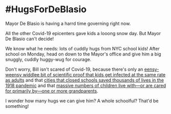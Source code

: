 # #HugsForDeBlasio

Mayor De Blasio is having a harrd time governing right now.

All the other Covid-19 epicenters gave kids a looong snow day. But Mayor De Blasio can't decide!

We know what he needs: lots of cuddly hugs from NYC school kids! After school on Monday, head on down to the Mayor's office and give him a big snuggly, cuddly huggy-wug for courage.

Don't worry, Bill isn't scared of Covid-19, because there's only an [eensy-weensy widdlee bit of scientific proof that kids get infected at the same rate as adults](https://www.wired.com/story/kids-can-get-covid-19-they-just-dont-get-that-sick/) and that [cities that closed schools saved thousands of lives in the 1918 pandemic](https://jamanetwork.com/journals/jama/fullarticle/208354) and that [massive numbers of children live with—or are cared for primarily by—one or more grandparents](https://www.pewsocialtrends.org/2013/09/04/children-living-with-or-being-cared-for-by-a-grandparent/).

I wonder how many hugs we can give him? A whole schoolful? That'd be something!
